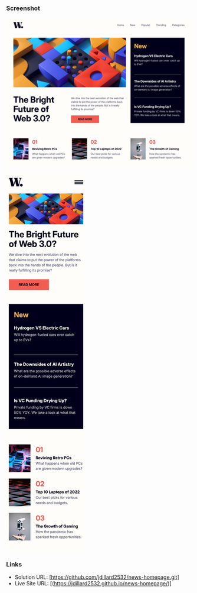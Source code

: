 ### Screenshot

![](./assets/images/Screenshot%202025-01-18%20at%2016-41-34%20Frontend%20Mentor%20News%20homepage.png)

![](./assets/images/Screenshot%202025-01-18%20at%2016-42-12%20Frontend%20Mentor%20News%20homepage.png)

### Links

- Solution URL: [https://github.com/jdillard2532/news-homepage.git]
- Live Site URL: [(https://jdillard2532.github.io/news-homepage/)]
